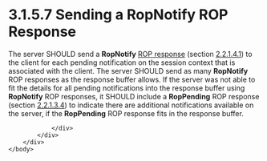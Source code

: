 <html dir="LTR" xmlns:mshelp="http://msdn.microsoft.com/mshelp" xmlns:ddue="http://ddue.schemas.microsoft.com/authoring/2003/5" xmlns:xlink="http://www.w3.org/1999/xlink" xmlns:tool="http://www.microsoft.com/tooltip">
    <head>
        <meta http-equiv="Content-Type" content="text/html; CHARSET=utf-8"></meta>
        <meta name="save" content="history"></meta>
        <title>3.1.5.7 Sending a RopNotify ROP Response</title>
        <xml>
            <mshelp:toctitle title="3.1.5.7 Sending a RopNotify ROP Response"></mshelp:toctitle>
            <mshelp:rltitle title="[MS-OXCNOTIF]: Sending a RopNotify ROP Response"></mshelp:rltitle>
            <mshelp:keyword index="A" term="ebd94859-23bc-4670-b278-02df81719b3b"></mshelp:keyword>
            <mshelp:attr name="DCSext.ContentType" value="open specification"></mshelp:attr>
            <mshelp:attr name="AssetID" value="ebd94859-23bc-4670-b278-02df81719b3b"></mshelp:attr>
            <mshelp:attr name="TopicType" value="kbRef"></mshelp:attr>
            <mshelp:attr name="DCSext.Title" value="[MS-OXCNOTIF]: Sending a RopNotify ROP Response" />
        </xml>
    </head>
    <body>
        <div id="header">
            <h1 class="heading">3.1.5.7 Sending a RopNotify ROP Response</h1>
        </div>
        <div id="mainSection">
            <div id="mainBody">
                <div id="allHistory" class="saveHistory"></div>
                <div id="sectionSection0" class="section" name="collapseableSection">
                    

<p>The server SHOULD send a <b>RopNotify</b> <a href="04fcfcd9-a11c-47cd-aa0c-c10a4085d0c8.htm#gt_b1119977-cf72-4ae9-bd68-d169cec0b985">ROP response</a> (section <a href="bb1003f9-ae9a-413f-8b28-5542144f8a11.htm">2.2.1.4.1</a>) to the client
for each pending notification on the session context that is associated with
the client. The server SHOULD send as many <b>RopNotify</b> ROP responses as
the response buffer allows. If the server was not able to fit the details for
all pending notifications into the response buffer using <b>RopNotify</b> ROP
responses, it SHOULD include a <b>RopPending</b> ROP response (section <a href="0375c982-158d-4fd2-9b66-c1b19e60825f.htm">2.2.1.3.4</a>) to indicate
there are additional notifications available on the server, if the <b>RopPending</b>
ROP response fits in the response buffer.</p>


                </div>
            </div>
        </div>
    </body>
</html>